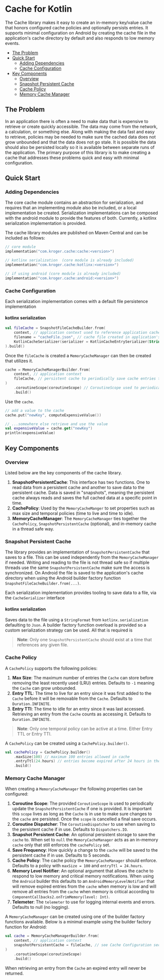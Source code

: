 # Cache for Kotlin

The Cache library makes it easy to create an in-memory key/value cache that honors configured cache policies and optionally persists entries.
It supports minimal configuration on Android by creating the cache file in the application's cache directory by default and also responds to low memory events.

- [The Problem](#the-problem)
- [Quick Start](#quick-start)
  - [Adding Dependencies](#adding-dependencies)
  - [Cache Configuration](#cache-configuration)
- [Key Components](#key-components)
  - [Overview](#overview)
  - [Snapshot Persistent Cache](#snapshot-persistent-cache)
  - [Cache Policy](#cache-policy)
  - [Memory Cache Manager](#memory-cache-manager)

## The Problem
In an application there is often a need to make data that is expensive to retrieve or create quickly accessible. The data may come from the network, a calculation, or something else. Along with making the data fast and easy to retrieve, policies may be needed to make sure the cached data does not grow unbounded and that the data does not go stale. It is possible the data should also be persisted locally so it is available between separate runs of the application. The primary purpose of this library is to make creating a cache that addresses these problems quick and easy with minimal configuration.

## Quick Start

### Adding Dependencies
The core cache module contains an abstraction for serialization, and requires that an implementing module also be included, or a local implementation be created.
Serialization implementations can be composed with the android module to provide the features of both.
Currently, a kotlinx serialization implementation is provided.

The cache library modules are published on Maven Central and can be included as follows:
```kotlin
// core module
implementation("com.kroger.cache:cache:<version>")

// kotlinx serialization  (core module is already included)
implementation("com.kroger.cache:kotlinx:<version>")

// if using android (core module is already included)
implementation("com.kroger.cache:android:<version>")
```

### Cache Configuration
Each serialization implementation comes with a default file persistence implementation

#### kotlinx serialization
```kotlin
val fileCache = SnapshotFileCacheBuilder.from(
    context, // application context used to reference application cache directory on Android
    filename = "cacheFile.json", // cache file created in application's cache directory
    KotlinCacheSerializer(serializer = KotlinCacheEntrySerializer(String.serializer(), Int.serializer())), // implementation of CacheSerializer
).build()
```

Once the `fileCache` is created a `MemoryCacheManager` can then be created that utilizes it.
```kotlin
cache = MemoryCacheManagerBuilder.from(
    context, // application context
    fileCache, // persistent cache to periodically save cache entries to
)
    .coroutineScope(coroutineScope) // CoroutineScope used to periodically save the cache
    .build()
```

Use the `cache`.

```kotlin
// add a value to the cache
cache.put("newKey", computeExpensiveValue())

// ...somewhere else retrieve and use the value
val expensiveValue = cache.get("newKey")
println(expensiveValue)
```

## Key Components

### Overview
Listed below are the key components of the cache library.

1. **SnapshotPersistentCache**: This interface has two functions. One to read data from a persistent cache and another to save data to the persistent cache. Data is saved in "snapshots", meaning the persistent cache always reads and saves the full cached data at a specific point in time.
2. **CachePolicy**: Used by the `MemoryCacheManger` to set properties such as max size and temporal policies (time to live and time to idle).
3. **MemoryCacheManager**: The `MemoryCacheManager` ties together the `CachePolicy`, `SnapshotPersistentCache` (optional), and in-memory cache in a thread safe way.

### Snapshot Persistent Cache
The library provides an implementation of `SnapshotPersistentCache` that saves to a file. This can be used independently from the `MemoryCacheManager` if needed. Writing and reading to the file is not thread safe so if multiple threads use the same `SnapshotPersistentCache` make sure the access is synchronized. On Android the file is saved to the application's cache directory when using the Android builder factory function `SnapshotFileCacheBuilder.from(...)`.

Each serialization implementation provides tooling to save data to a file, via the `CacheSerializer` interface

#### kotlinx serialization
Saves data to the file using a `StringFormat` from `kotlinx.serialization` defaulting to `Json`. A builder factory function overload is provided so a custom serialization strategy can be used. All that is required is 

> **Note**: Only one `SnapshotPersistentCache` should exist at a time that references any given file.

### Cache Policy
A `CachePolicy` supports the following policies:
1. **Max Size**: The maximum number of entries the `Cache` can store before removing the least recently used (LRU) entries. Defaults to `-1` meaning the `Cache` can grow unbounded.
2. **Entry TTL**: The time to live for an entry since it was first added to the `Cache` before it will be removable from the `Cache`. Defaults to `Duration.INFINITE`.
3. **Entry TTI**: The time to idle for an entry since it was last accessed. Retrieving an entry from the `Cache` counts as accessing it.  Defaults to `Duration.INFINITE`.
> **Note**: Only one temporal policy can be active at a time. Either Entry TTL or Entry TTI.

A `CachePolicy` can be created using a `CachePolicy.builder()`.
```kotlin
val cachePolicy = CachePolicy.builder()
    .maxSize(100) // maximum 100 entries allowed in cache
    .entryTtl(24.hours) // entries become expired after 24 hours in the cache
    .build()
```

### Memory Cache Manager
When creating a `MemoryCacheManager` the following properties can be configured:

1. **Coroutine Scope**: The provided `CoroutineScope` is used to periodically update the `SnapshotPersistentCache` if one is provided. It is important this `scope` lives as long as the `Cache` is in use to make sure changes to the `cache` are persisted. Once the `scope` is cancelled a final save occurs.
2. **Coroutine Dispatcher**: The `CoroutineDispatcher` to use when saving to the persistent cache if in use. Defaults to `Dispatchers.IO`.
3. **Snapshot Persistent Cache**: An optional persistent storage to save the `cache` to. When set to `null` the `MemoryCacheManager` acts as an in-memory `cache` only that still enforces the `cachePolicy` set.
4. **Save Frequency**: How quickly a change to the `cache` will be saved to the persistent cache if in use. Defaults to 5 seconds.
5. **Cache Policy**: The cache policy the `MemoryCacheManager` should enforce. Defaults to a policy with `maxSize = 100` and `entryTtl = 24.hours`.
6. **Memory Level Notifier**: An optional argument that allows the cache to respond to low memory and critical memory notifications. When using the `Android` builder this defaults to an `AndroidMemoryLevelNotifier` that will remove expired entries from the `cache` when memory is low and will remove all entries from the `cache` when memory is critical according to `ComponentCallbacks2.onTrimMemory(level: Int)`.
7. **Telemeter**: The `telemeter` to use for logging internal events and errors. Defaults to null (no logging).

A `MemoryCacheManager` can be created using one of the builder factory functions available. Below is a minimal example using the builder factory function for Android:

```kotlin
val cache = MemoryCacheManagerBuilder.from(
    context, // application context
    snapshotPersistentCache = fileCache, // see Cache Configuration section for an example
)
    .coroutineScope(coroutineScope)
    .build()
```

When retrieving an entry from the `Cache` an expired entry will never be returned.
